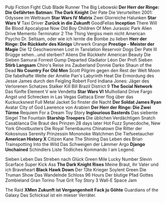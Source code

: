 Pulp Fiction
Fight Club
Blade Runner
The Big Lebowski
**Der Herr der Ringe: Die Gefährten**
**Batman: The Dark Knight**
Der Pate
Die Verurteilten
2001: Odyssee im Weltraum
**Star Wars IV**
**Matrix**
Zwei Glorreiche Halunken
**Star Wars V**
Taxi Driver
**Zurück in die Zukunft**
GoodFellas
**Inception**
There Will Be Blood
Apocalypse Now
Old Boy
Children Of Men
Jurassic Park
Alien
Drive
Memento
Terminator 2
The Thing
Vergiss mein nicht
American Psycho
Dr. Seltsam, oder wie ich lernte die Bombe zu lieben
**Herr der Ringe: Die Rückkehr des Königs**
Uhrwerk Orange
**Prestige - Meister der Magie**
Die 12 Geschworenen
Lost in Tanslation
Reservoir Dogs
Der Pate III
Brügge sehen...und sterben?
Aliens Die Rückkehr
American Beauty
Die Sieben Samurai
Forrest Gump
Departed
Gladiator
Léon Der Profi
Sieben
**Stirb Langsam**
Chiro's Reise ins Zauberland
Donnie Darko
Shaun of the Dead
**No Country For Old Men**
Scott Pilgrim gegen den Rest der Welt
Moon
Die fabelhafte Welte der Amélie
Pan's Labyrinth
Heat
Die Ermordung des Jesse James durch den Feigling Robert Ford
Indiana Jones: Jäger des Verlorenen Schatzes
Stalker
Kill Bill
Brazil
District 9
**The Social Network**
Das fünfte Element
V wie Vendetta
**Star Wars VI**
Mulholland Drive
Fargo
Angst und Schrecken in Las Vegas
Gattaca
Einer flog über das Kuckucksnest
Full Metal Jacket
So finster die Nacht
**Der Soldat James Ryan**
Avatar
City of God
Lawrence von Arabien
**Der Herr der Ringe: Die Zwei Türme**
Requiem For a Dream
Toy Story
**Inglourious Basterds**
Das siebente Siegel
The Fountain
**Starship Troopers**
Die üblichen Verdächtigen
Snatch
Casablanca
Die Braut des Prinzen
28 days later
Hot Fuzz
Synecdoche, New York
Ghostbusters
Die Royal Tenenbaums
Chinatown
Die Ritter der Kokosnuss
Serenity
Prinzessin Mononoke
Watchmen
Die Tiefseetaucher
**American History X**
Citizen Kane
The Shining
Das Leben des Brian
Trainspotting
Into the Wild
Das Schweigen der Lämmer
Argo
**Django Unchained**
Schindlers Liste
Tödliches Kommando
I am Legend. 

Sieben Leben
Das Streben nach Glück
Green Mile
Lucky Number Slevin
Scarface
Super
Kick Ass
**The Dark Knight Rises**
Meine Braut, ihr Vater und ich
Braveheart
**Black Hawk Down**
Der 13te Krieger
Soylent Green
Die Truman Show
Das Wandelnde Schloss
96 Hours
Der blutige Pfad Gottes
Zombieland
Gran Torino
True Grit
Toy Story 3
Wall-E
Space Jam

The Raid
**XMen Zukunft ist Vergangenheit**
**Fack ju Göhte**
Guardians of the Galaxy
Das Schicksal ist ein mieser Verräter.
